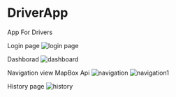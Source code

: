 # DriverApp
App For Drivers

Login page
![login page](https://user-images.githubusercontent.com/70962606/196211233-1b4e52d3-1f4c-4684-a87f-25a97d3d8ad7.JPG)

Dashborad
![dashboard](https://user-images.githubusercontent.com/70962606/196211245-cc87c259-27ca-4dcc-b307-628005d2a786.JPG)

Navigation  view MapBox Api
![navigation](https://user-images.githubusercontent.com/70962606/196211278-dd740426-67f3-410c-88b7-55887af7ba34.JPG)
![navigation1](https://user-images.githubusercontent.com/70962606/196211326-786ba1c0-c181-4ca6-a171-3d0741503a0b.JPG)

History page
![history](https://user-images.githubusercontent.com/70962606/196211288-69a1aab0-74c9-4124-9967-46b9ab362e1b.JPG)


